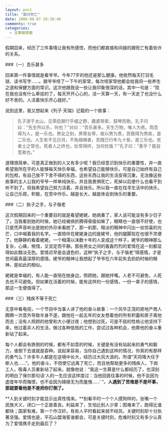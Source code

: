```yaml
---
layout: post
title: "面对死亡"
date: 2006-08-07 20:38:48
comments: true
categories:
  - 没事瞎琢磨
---
```

假期回来，经历了三件事情让我有所感悟，而他们都直接和间接的跟死亡有着些许的关系。

###（一）吾乐甚多

回来第一件事情就是看爷爷。今年77岁的他还是那么健康。他依然每天打羽毛球、读书写字……。跟爷爷唠了一下午的家常，每次唠家常他都会给我将一些养生之道和保健方面的常识。这次他跟我说一些让我印象很深的话，其中一句是：“现在我也没有什么牵挂的了，每天开开心心的，活一天算一天，有一天走了也没什么好不舍的。人活着快乐开心就好。”

说到这里，我又想起来《列子·天瑞》记载的一个故事：

> 孔子游于太山，见荣启期行乎郕之野，鹿裘带索，鼓琴而歌。孔子问曰：“先生所以乐，何也？”对曰：“吾乐甚多。天生万物，唯人为贵。而吾得为人，是一乐也。男女之别，男尊女卑，故以男为贵，吾既得为男矣，是二乐也。人生有不见日月，不免襁褓者，吾既已行年九十矣，是三乐也。贫者士之常也，死者人之终也，处常得终，当何忧哉？”孔子曰：“善乎？能自宽者也。”

道理很简单，可是真正做到的人又有多少呢？我已经意识到快乐的重要性，并一直希望我所在乎的人能够每天快乐幸福，也希望自己能够快乐，可是自己始终有自己的包袱，有自己放不下舍不得的东西，这些东西让我的生活变得沉重，无法像这些故事的主人公我的爷爷一样单纯快乐。并且我畏惧死亡，死掉以后便什么也看不到听不到了。但我希望自己努力活着，并且快乐。所以我一直在找寻生活中的快乐，让自己乐观，积极，在苦中作乐。越是长大，越是体会到快乐的重要。

###（二）执子之手，与子偕老

这次假期回来的一个重要目的就是看望姥姥，她病重了，家人说可能没有多少日子了。当我看到她的时候，她已经被病折腾得骨瘦如柴了，眼睛也一直很不好使，也只是凭声音听出是她的外孙来看她了，那一刹那，暗淡的眼神中闪出一丝惊喜的光芒，口中喊着我的名字。一直陪伴在姥姥身边的是姥爷，他的腿脚现在也很不灵便了。他静静的看着姥姥，一个相濡以沫数十年的人变成这个样子，姥爷的眼神那么复杂，心痛，惋惜，又坚定而平静。那些男女之间的轰轰烈烈的爱情在这一刻都显得如此黯淡无色。爱情迟早是会退色的，这种“执子之手，与子偕老”得感情，才是世间最真最深厚的感情。姥爷的眼神让我想起了爷爷在六年前失去奶奶时候的眼神，是如此的相似。

姥姥是幸福的，有人能一直陪在她身边，照顾她，跟她拌嘴。人老不可避免，人死去也不可避免。但如果在活着的时候，能有这样的一份感情，一份一辈子的感情，那这一生便值得了。

###（三）残疾不等于死亡

无意中看电视，一个节目中当事人讲了他的奋斗故事：一个风华正茂的房地产商人腾腾一次意外导致半身不遂，跟他在一起五年的女友卷着他的所有积蓄和房子离他而去；没有人照顾的他曾和大小便过夜；他想到过死，可是不屈的性格让他坚持下来，他过着非人的生活，做过各种低贱的工作，尝试过各种机会，他靠他的奋斗重新站了起来。

每个人都会有跌倒的时候，都有不如意的时候，关键是有没有站起来的勇气和毅力，谁倒下去谁就是孬种。说起来容易，当你自己遇到这样的情况，你真的有那样的勇气么？许多牛人都是在逆境中长大，经历过大风大浪的。所谓“天将降大任于斯人也……”。他的奋斗，不但使它远离了死亡，而且他帮助更多的残疾人，下岗工人，吸毒人员重新站了起来。就像他说：“我这一生算是什么都经历了，也深刻的明白了保尔那句话‘人的一生应该这样度过：当他回首往事的时候，他不会因为虚度年华而悔恨，也不会因为碌碌无为而羞愧……’ ”。**人遇到了苦难是不是坏事，那就要看他是不是把你打倒了。**

**人到关键时刻才能显示出真性情来。**别看平时一个个人摸狗样的，张嘴一个民族大义，闭口一个正直善良。利益来了，生怕比别人少拿；困难来了，跑得比谁都快；国家有难，第一个作汉奸。有些人平时看起来弱不经风，关键时刻却十分执著坚强。爱情也是，平石山盟海誓谁都会，可是关键时刻，危难时刻又有多少认真为了爱情携手走到最后了？